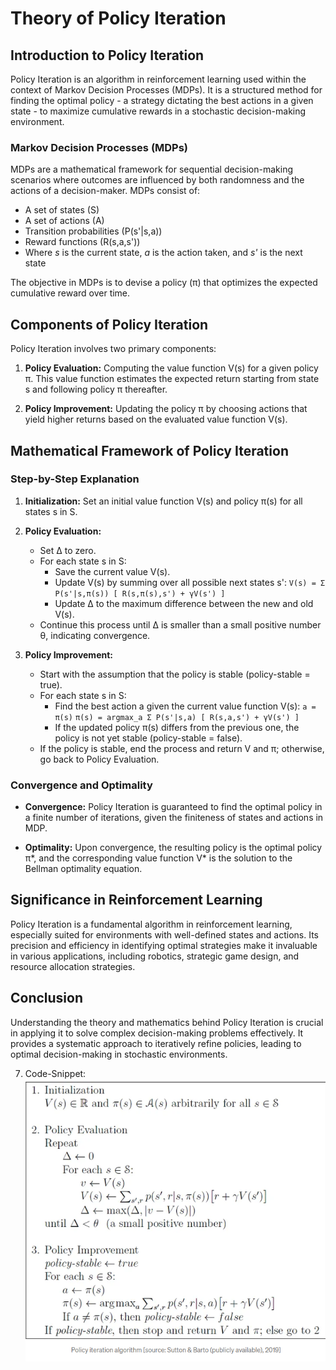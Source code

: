 # Theory of Policy Iteration

## Introduction to Policy Iteration

Policy Iteration is an algorithm in reinforcement learning used within the context of Markov Decision Processes (MDPs). It is a structured method for finding the optimal policy - a strategy dictating the best actions in a given state - to maximize cumulative rewards in a stochastic decision-making environment.

### Markov Decision Processes (MDPs)

MDPs are a mathematical framework for sequential decision-making scenarios where outcomes are influenced by both randomness and the actions of a decision-maker. MDPs consist of:
- A set of states (S)
- A set of actions (A)
- Transition probabilities (P(s'|s,a))
- Reward functions (R(s,a,s'))
- Where *s* is the current state, *a* is the action taken, and *s'* is the next state

The objective in MDPs is to devise a policy (π) that optimizes the expected cumulative reward over time.

## Components of Policy Iteration

Policy Iteration involves two primary components:

1. **Policy Evaluation:** Computing the value function V(s) for a given policy π. This value function estimates the expected return starting from state s and following policy π thereafter.

2. **Policy Improvement:** Updating the policy π by choosing actions that yield higher returns based on the evaluated value function V(s).

## Mathematical Framework of Policy Iteration

### Step-by-Step Explanation

1. **Initialization:** 
   Set an initial value function V(s) and policy π(s) for all states s in S.

2. **Policy Evaluation:**
   - Set Δ to zero.
   - For each state s in S:
     - Save the current value V(s).
     - Update V(s) by summing over all possible next states s':
       `V(s) = Σ P(s'|s,π(s)) [ R(s,π(s),s') + γV(s') ]`
     - Update Δ to the maximum difference between the new and old V(s).
   - Continue this process until Δ is smaller than a small positive number θ, indicating convergence.

3. **Policy Improvement:**
   - Start with the assumption that the policy is stable (policy-stable = true).
   - For each state s in S:
     - Find the best action a given the current value function V(s):
       `a = π(s)`
       `π(s) = argmax_a Σ P(s'|s,a) [ R(s,a,s') + γV(s') ]`
     - If the updated policy π(s) differs from the previous one, the policy is not yet stable (policy-stable = false).
   - If the policy is stable, end the process and return V and π; otherwise, go back to Policy Evaluation.

### Convergence and Optimality

- **Convergence:** Policy Iteration is guaranteed to find the optimal policy in a finite number of iterations, given the finiteness of states and actions in MDP.

- **Optimality:** Upon convergence, the resulting policy is the optimal policy π*, and the corresponding value function V* is the solution to the Bellman optimality equation.

## Significance in Reinforcement Learning

Policy Iteration is a fundamental algorithm in reinforcement learning, especially suited for environments with well-defined states and actions. Its precision and efficiency in identifying optimal strategies make it invaluable in various applications, including robotics, strategic game design, and resource allocation strategies.

## Conclusion

Understanding the theory and mathematics behind Policy Iteration is crucial in applying it to solve complex decision-making problems effectively. It provides a systematic approach to iteratively refine policies, leading to optimal decision-making in stochastic environments.



7. Code-Snippet:
![Policy Iteration](./images/policy-iteration.png)
